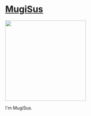 # [MugiSus](https://mugisus.com)

<img src="https://user-images.githubusercontent.com/42643211/151653794-ada154a3-69e9-45e8-8437-81bd654691d4.gif" width="256">

I'm MugiSus. 
